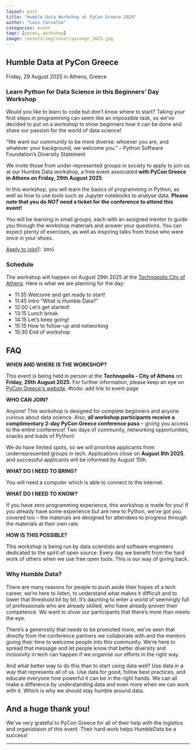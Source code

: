 ```yaml
---
layout: post
title: "Humble Data Workshop at PyCon Greece 2025"
author: "Laís Carvalho"
categories: event
tags: [pycon, workshop]
image: /assets/img/cover/pycongr_2025.jpg
---
```


## Humble Data at PyCon Greece

Friday, 29 August 2025 in Athens, Greece

### Learn Python for Data Science in this Beginners’ Day Workshop
Would you like to learn to code but don’t know where to start? Taking your first steps in programming can seem like an impossible task, so we’ve decided to put on a workshop to show beginners how it can be done and share our passion for the world of data science!

“We want our community to be more diverse: whoever you are, and whatever your background, we welcome you.” – Python Software Foundation’s Diversity Statement

We invite those from under-represented groups in society to apply to join us at our Humble Data workshop, a free event associated **with PyCon Greece in Athens on Friday, 29th August 2025**.

In this workshop, you will learn the basics of programming in Python, as well as how to use tools such as Jupyter notebooks to analyse data. **Please note that you do _NOT_ need a ticket for the conference to attend this event!**

You will be learning in small groups, each with an assigned mentor to guide you through the workshop materials and answer your questions. You can expect plenty of exercises, as well as inspiring talks from those who were once in your shoes.

[Apply to join!](https://docs.google.com/forms/d/e/1FAIpQLSfqNQDifGmOoWKtjlknftBlhkeVlSDDl375iawC7B5lvQ1uXA/viewform?usp=sharing&ouid=115998412224390085455){: .btn}

### Schedule
The workshop will happen on August 29th 2025 at the [Technopolis City of Athens](https://2025.pycon.gr/en/attend/venue-transportation/). Here is what we are planning for the day:
* 11:35 Welcome and get ready to start!
* 11:45 Intro “What is Humble Data?”
* 12:00 Let’s get started!
* 13:15 Lunch break
* 14:15 Let’s keep going!
* 15:15 How to follow-up and networking
* 15:30 End of workshop

## FAQ

**WHEN AND WHERE IS THE WORKSHOP?**

This event is being held in person at the **Technopolis - City of Athens** on **Friday, 29th August 2025**. For further information, please keep an eye on [PyCon Greece's website](https://2025.pycon.gr/en/program/).  #todo: add link to event page

**WHO CAN JOIN?**

Anyone! This workshop is designed for complete beginners and anyone curious about data science. Also, **all workshop participants receive a complimentary 2-day PyCon Greece conference pass** – giving you access to the entire conference! Two days of community, networking opportunities, snacks and loads of Python! 

We do have limited spots, so we will prioritise applicants from underrepresented groups in tech. Applications close on **August 8th 2025**, and successful applicants will be informed by August 15th.

**WHAT DO I NEED TO BRING?**

You will need a computer which is able to connect to the internet.

**WHAT DO I NEED TO KNOW?**

If you have zero programming experience, this workshop is made for you! If you already have some experience but are new to Python, we’ve got you covered too – the materials are designed for attendees to progress through the materials at their own rate.

**HOW IS THIS POSSIBLE?**

This workshop is being run by data scientists and software engineers dedicated to the spirit of open source. Every day we benefit from the hard work of others when we use free open tools. This is our way of giving back.

### Why Humble Data?

There are many reasons for people to push aside their hopes of a tech career, we’re here to listen, to understand what makes it difficult and to lower that threshold bit by bit. It’s daunting to enter a world of seemingly full of professionals who are already skilled, who have already proven their competence. We want to show our participants that there’s more than meets the eye.

There’s a generosity that needs to be promoted more, we’ve seen that directly from the conference partners we collaborate with and the mentors giving their time to welcome people into this community. We’re here to spread that message and let people know that better diversity and inclusivity in tech can happen if we organise our efforts in the right way.

And what better way to do this than to start using data well? Use data in a way that represents all of us. Use data for good, follow best practices, and educate everyone how powerful it can be in the right hands. We can all make a difference by understanding data and even more when we can work with it. Which is why we should stay humble around data.

## And a huge thank you!

We've very grateful to PyCon Greece for all of their help with the logistics and organistaion of this event. Their hard work helps HumbleData be a success! 

---
